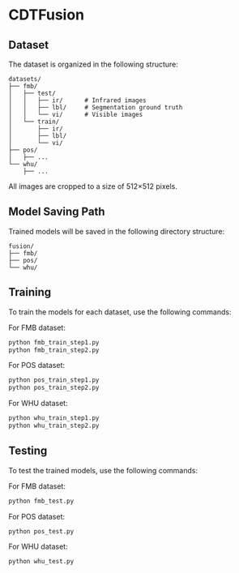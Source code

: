 # CDTFusion

## Dataset
The dataset is organized in the following structure:
```
datasets/
├── fmb/
│   ├── test/
│   │   ├── ir/      # Infrared images
│   │   ├── lbl/     # Segmentation ground truth
│   │   └── vi/      # Visible images
│   └── train/
│       ├── ir/
│       ├── lbl/
│       └── vi/
├── pos/
│   ├── ...
└── whu/
    ├── ...
```
All images are cropped to a size of 512×512 pixels.

## Model Saving Path
Trained models will be saved in the following directory structure:
```
fusion/
├── fmb/
├── pos/
└── whu/
```

## Training
To train the models for each dataset, use the following commands:

For FMB dataset:
```bash
python fmb_train_step1.py
python fmb_train_step2.py
```

For POS dataset:
```bash
python pos_train_step1.py
python pos_train_step2.py
```

For WHU dataset:
```bash
python whu_train_step1.py
python whu_train_step2.py
```

## Testing
To test the trained models, use the following commands:

For FMB dataset:
```bash
python fmb_test.py
```

For POS dataset:
```bash
python pos_test.py
```

For WHU dataset:
```bash
python whu_test.py
```
